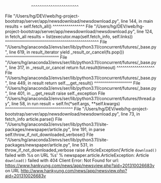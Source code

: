                 ^^^^^^^^^^^^^^^^^^^^^^
  File "/Users/hg/DEV/web/hg-project-bootstrap/server/app/newsdownload/newsdownload.py", line 144, in main
    results = self.fetch_all()
              ^^^^^^^^^^^^^^^^
  File "/Users/hg/DEV/web/hg-project-bootstrap/server/app/newsdownload/newsdownload.py", line 124, in fetch_all
    results = list(executor.map(self.fetch_info, self.links))
              ^^^^^^^^^^^^^^^^^^^^^^^^^^^^^^^^^^^^^^^^^^^^^^^
  File "/Users/hg/anaconda3/envs/ser/lib/python3.11/concurrent/futures/_base.py", line 619, in result_iterator
    yield _result_or_cancel(fs.pop())
          ^^^^^^^^^^^^^^^^^^^^^^^^^^^
  File "/Users/hg/anaconda3/envs/ser/lib/python3.11/concurrent/futures/_base.py", line 317, in _result_or_cancel
    return fut.result(timeout)
           ^^^^^^^^^^^^^^^^^^^
  File "/Users/hg/anaconda3/envs/ser/lib/python3.11/concurrent/futures/_base.py", line 449, in result
    return self.__get_result()
           ^^^^^^^^^^^^^^^^^^^
  File "/Users/hg/anaconda3/envs/ser/lib/python3.11/concurrent/futures/_base.py", line 401, in __get_result
    raise self._exception
  File "/Users/hg/anaconda3/envs/ser/lib/python3.11/concurrent/futures/thread.py", line 58, in run
    result = self.fn(*self.args, **self.kwargs)
             ^^^^^^^^^^^^^^^^^^^^^^^^^^^^^^^^^^
  File "/Users/hg/DEV/web/hg-project-bootstrap/server/app/newsdownload/newsdownload.py", line 73, in fetch_info
    article.parse()
  File "/Users/hg/anaconda3/envs/ser/lib/python3.11/site-packages/newspaper/article.py", line 191, in parse
    self.throw_if_not_downloaded_verbose()
  File "/Users/hg/anaconda3/envs/ser/lib/python3.11/site-packages/newspaper/article.py", line 531, in throw_if_not_downloaded_verbose
    raise ArticleException('Article `download()` failed with %s on URL %s' %
newspaper.article.ArticleException: Article `download()` failed with 404 Client Error: Not Found for url: https://www.hankyung.com/news/app/newsview.php?aid=201310026683v on URL http://www.hankyung.com/news/app/newsview.php?aid=201310026683v
